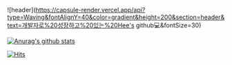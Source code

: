 ![header](https://capsule-render.vercel.app/api?type=Waving&fontAlignY=40&color=gradient&height=200&section=header&text=개발자로%20성장하고%20있는%20Hee's github💻&fontSize=30)


[![Anurag's github stats](https://github-readme-stats.vercel.app/api?username=HHeeeeeee)](https://github.com/anuraghazra/github-readme-stats)


[![Hits](https://hits.seeyoufarm.com/api/count/incr/badge.svg?url=https%3A%2F%2Fgithub.com%2FHHeeeeeee%2Fhit-counter&count_bg=%2379C83D&title_bg=%23555555&icon=&icon_color=%23E7E7E7&title=hits&edge_flat=false)](https://hits.seeyoufarm.com)




<!--
**HHeeeeeee/HHeeeeeee** is a ✨ _special_ ✨ repository because its `README.md` (this file) appears on your GitHub profile.

Here are some ideas to get you started:

- Hi there 👋
- 🔭 I’m currently working on ...
- 🌱 I’m currently learning ...
- 👯 I’m looking to collaborate on ...
- 🤔 I’m looking for help with ...
- 💬 Ask me about ...
- 📫 How to reach me: ...
- 😄 Pronouns: ...
- ⚡ Fun fact: ...
- :octocat:

### 개발자로 성장하고 있는 코린이😉💻🖥

https://kinetic.codes/2020/07/14/git-profile/ 이 블로그 참고해서 만듦
![header](https://capsule-render.vercel.app/api?type=wave&color=gradient&height=300&section=header&text=HH's%20Github&fontSize=40)
-> https://github.com/kyechan99/capsule-render 여기서 api 볼 수 있음.

![header](https://capsule-render.vercel.app/api?type=wave&color=gradient&height=300&section=header&text=개발자로%20성장하고%20있는%20코린이😉💻🖥&fontSize=40)
-->
